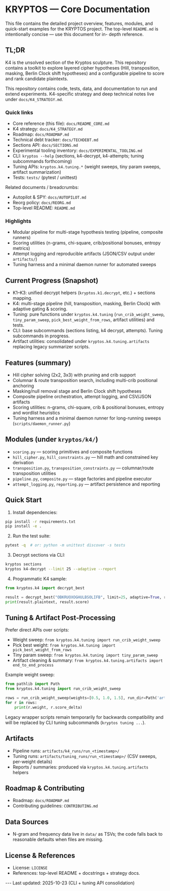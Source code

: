 # KRYPTOS — Core Documentation

This file contains the detailed project overview, features, modules, and quick-start examples for
the KRYPTOS project. The top-level `README.md` is intentionally concise — use this document for in-
depth reference.

## TL;DR

K4 is the unsolved section of the Kryptos sculpture. This repository contains a toolkit to explore
layered cipher hypotheses (Hill, transposition, masking, Berlin Clock shift hypotheses) and a
configurable pipeline to score and rank candidate plaintexts.

This repository contains code, tests, data, and documentation to run and extend experiments.
K4-specific strategy and deep technical notes live under `docs/K4_STRATEGY.md`.

### Quick links

- Core reference (this file): `docs/README_CORE.md`
- K4 strategy: `docs/K4_STRATEGY.md`
- Roadmap: `docs/ROADMAP.md`
- Technical debt tracker: `docs/TECHDEBT.md`
- Sections API: `docs/SECTIONS.md`
- Experimental tooling inventory: `docs/EXPERIMENTAL_TOOLING.md`
- CLI: `kryptos --help` (sections, k4-decrypt, k4-attempts; tuning subcommands forthcoming)
- Tuning APIs: `kryptos.k4.tuning.*` (weight sweeps, tiny param sweeps, artifact summarization)
- Tests: `tests/` (pytest / unittest)

Related documents / breadcrumbs:

- Autopilot & SPY: `docs/AUTOPILOT.md`
- Reorg policy: `docs/REORG.md`
- Top-level README: `README.md`

### Highlights

- Modular pipeline for multi-stage hypothesis testing (pipeline, composite runners)
- Scoring utilities (n-grams, chi-square, crib/positional bonuses, entropy metrics)
- Attempt logging and reproducible artifacts (JSON/CSV output under `artifacts/`)
- Tuning harness and a minimal daemon runner for automated sweeps

## Current Progress (Snapshot)

- K1–K3: unified decrypt helpers (`kryptos.k1.decrypt`, etc.) + sections mapping.
- K4: multi-stage pipeline (hill, transposition, masking, Berlin Clock) with adaptive gating &
scoring.
- Tuning: pure functions under `kryptos.k4.tuning` (`run_crib_weight_sweep`, `tiny_param_sweep`,
`pick_best_weight_from_rows`, artifact utilities) and tests.
- CLI: base subcommands (sections listing, k4 decrypt, attempts). Tuning subcommands in progress.
- Artifact utilities: consolidated under `kryptos.k4.tuning.artifacts` replacing legacy summarizer
scripts.

## Features (summary)

- Hill cipher solving (2x2, 3x3) with pruning and crib support
- Columnar & route transposition search, including multi-crib positional anchoring
- Masking/null removal stage and Berlin Clock shift hypotheses
- Composite pipeline orchestration, attempt logging, and CSV/JSON artifacts
- Scoring utilities: n-grams, chi-square, crib & positional bonuses, entropy and wordlist heuristics
- Tuning harness and a minimal daemon runner for long-running sweeps (`scripts/daemon_runner.py`)

## Modules (under `kryptos/k4/`)

- `scoring.py` — scoring primitives and composite functions
- `hill_cipher.py`, `hill_constraints.py` — hill math and constrained key derivation
- `transposition.py`, `transposition_constraints.py` — columnar/route transposition utilities
- `pipeline.py`, `composite.py` — stage factories and pipeline executor
- `attempt_logging.py`, `reporting.py` — artifact persistence and reporting

## Quick Start

1. Install dependencies:

```bash
pip install -r requirements.txt
pip install -e .
```

2. Run the test suite:

```bash
pytest -q  # or: python -m unittest discover -s tests
```

3. Decrypt sections via CLI:

```bash
kryptos sections
kryptos k4-decrypt --limit 25 --adaptive --report
```

4. Programmatic K4 sample:

```python
from kryptos.k4 import decrypt_best

result = decrypt_best("OBKRUOXOGHULBSOLIFB", limit=25, adaptive=True, report=True)
print(result.plaintext, result.score)
```

## Tuning & Artifact Post‑Processing

Prefer direct APIs over scripts:

- Weight sweep: `from kryptos.k4.tuning import run_crib_weight_sweep`
- Pick best weight: `from kryptos.k4.tuning import pick_best_weight_from_rows`
- Tiny param sweep: `from kryptos.k4.tuning import tiny_param_sweep`
- Artifact cleaning & summary: `from kryptos.k4.tuning.artifacts import end_to_end_process`

Example weight sweep:

```python
from pathlib import Path
from kryptos.k4.tuning import run_crib_weight_sweep

rows = run_crib_weight_sweep(weights=[0.5, 1.0, 1.5], run_dir=Path('artifacts/tuning_runs'))
for r in rows:
    print(r.weight, r.score_delta)
```

Legacy wrapper scripts remain temporarily for backwards compatibility and will be replaced by CLI
tuning subcommands (`kryptos tuning ...`).

## Artifacts

- Pipeline runs: `artifacts/k4_runs/run_<timestamp>/`
- Tuning runs: `artifacts/tuning_runs/run_<timestamp>/` (CSV sweeps, per-weight details)
- Reports / summaries: produced via `kryptos.k4.tuning.artifacts` helpers

## Roadmap & Contributing

- Roadmap: `docs/ROADMAP.md`
- Contributing guidelines: `CONTRIBUTING.md`

## Data Sources

- N-gram and frequency data live in `data/` as TSVs; the code falls back to reasonable defaults when
files are missing.

## License & References

- License: `LICENSE`
- References: top-level README + docstrings + strategy docs.

--- Last updated: 2025-10-23 (CLI + tuning API consolidation)

